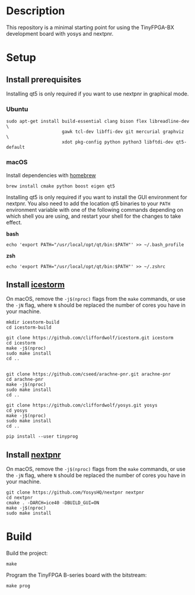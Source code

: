 # Description
This repository is a minimal starting point for using the TinyFPGA-BX development board with yosys and nextpnr.

# Setup

## Install prerequisites
Installing qt5 is only required if you want to use nextpnr in graphical mode.

### Ubuntu
```shell
sudo apt-get install build-essential clang bison flex libreadline-dev \
                     gawk tcl-dev libffi-dev git mercurial graphviz   \
                     xdot pkg-config python python3 libftdi-dev qt5-default
```

### macOS
Install dependencies with [homebrew](https://brew.sh/)

```shell
brew install cmake python boost eigen qt5
```

Installing qt5 is only required if you want to install the GUI environment for nextpnr. You also need to add the location qt5 binaries to your `PATH` environment variable with one of the following commands depending on which shell you are using, and restart your shell for the changes to take effect.

**bash**
```shell
echo 'export PATH="/usr/local/opt/qt/bin:$PATH"' >> ~/.bash_profile
```
**zsh**
```shell 
echo 'export PATH="/usr/local/opt/qt/bin:$PATH"' >> ~/.zshrc
```

## Install [icestorm](http://www.clifford.at/icestorm/)
On macOS, remove the `-j$(nproc)` flags from the `make` commands, or use the `-jN` flag, where `N` should be replaced the number of cores you have in your machine.

```shell
mkdir icestorm-build
cd icestorm-build

git clone https://github.com/cliffordwolf/icestorm.git icestorm
cd icestorm
make -j$(nproc)
sudo make install
cd ..


git clone https://github.com/cseed/arachne-pnr.git arachne-pnr
cd arachne-pnr
make -j$(nproc)
sudo make install
cd ..

git clone https://github.com/cliffordwolf/yosys.git yosys
cd yosys
make -j$(nproc)
sudo make install
cd ..

pip install --user tinyprog
```

## Install [nextpnr]()
On macOS, remove the `-j$(nproc)` flags from the `make` commands, or use the `-jN` flag, where `N` should be replaced the number of cores you have in your machine.

```shell
git clone https://github.com/YosysHQ/nextpnr nextpnr
cd nextpnr
cmake . -DARCH=ice40 -DBUILD_GUI=ON
make -j$(nproc)
sudo make install
```

# Build
Build the project:
```shell
make
```

Program the TinyFPGA B-series board with the bitstream:
```shell
make prog
```


